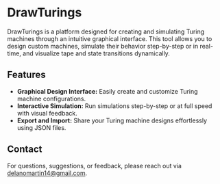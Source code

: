 # DrawTurings

DrawTurings is a platform designed for creating and simulating Turing machines through an intuitive graphical interface. This tool allows you to design custom machines, simulate their behavior step-by-step or in real-time, and visualize tape and state transitions dynamically.

## Features

- **Graphical Design Interface:** Easily create and customize Turing machine configurations.
- **Interactive Simulation:** Run simulations step-by-step or at full speed with visual feedback.
- **Export and Import:** Share your Turing machine designs effortlessly using JSON files.

## Contact

For questions, suggestions, or feedback, please reach out via [delanomartin14@gmail.com](mailto:delanomartin14@gmail.com).
